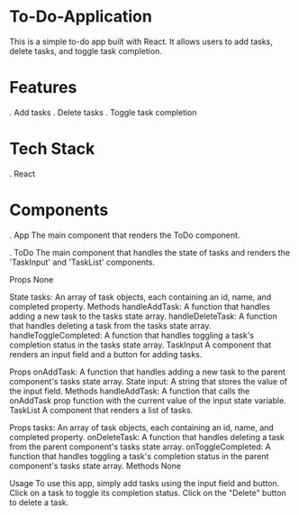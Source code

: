 # To-Do-Application
This is a simple to-do app built with React. It allows users to add tasks, delete tasks, and toggle task completion.
# Features
. Add tasks
. Delete tasks
. Toggle task completion
# Tech Stack
. React
# Components
. App
The main component that renders the ToDo component.

. ToDo
The main component that handles the state of tasks and renders the 'TaskInput' and 'TaskList' components.

Props
None

State
tasks: An array of task objects, each containing an id, name, and completed property.
Methods
handleAddTask: A function that handles adding a new task to the tasks state array.
handleDeleteTask: A function that handles deleting a task from the tasks state array.
handleToggleCompleted: A function that handles toggling a task's completion status in the tasks state array.
TaskInput
A component that renders an input field and a button for adding tasks.

Props
onAddTask: A function that handles adding a new task to the parent component's tasks state array.
State
input: A string that stores the value of the input field.
Methods
handleAddTask: A function that calls the onAddTask prop function with the current value of the input state variable.
TaskList
A component that renders a list of tasks.

Props
tasks: An array of task objects, each containing an id, name, and completed property.
onDeleteTask: A function that handles deleting a task from the parent component's tasks state array.
onToggleCompleted: A function that handles toggling a task's completion status in the parent component's tasks state array.
Methods
None

Usage
To use this app, simply add tasks using the input field and button. Click on a task to toggle its completion status. Click on the "Delete" button to delete a task.

